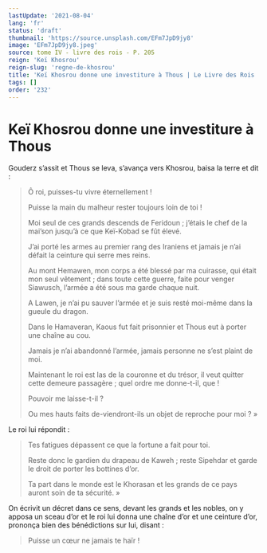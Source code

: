 ```yaml
---
lastUpdate: '2021-08-04'
lang: 'fr'
status: 'draft'
thumbnail: 'https://source.unsplash.com/EFm7JpD9jy8'
image: 'EFm7JpD9jy8.jpeg'
source: tome IV - livre des rois - P. 205
reign: 'Keï Khosrou'
reign-slug: 'regne-de-khosrou'
title: 'Keï Khosrou donne une investiture à Thous | Le Livre des Rois | Shâhnâmeh'
tags: []
order: '232'
---
```


<!-- LTeX: language=fr -->

# Keï Khosrou donne une investiture à Thous

Gouderz s’assit et Thous se leva, s’avança vers Khosrou, baisa la terre et dit :

> Ô roi, puisses-tu vivre éternellement !
>
> Puisse la main du malheur rester toujours loin de toi !
>
> Moi seul de ces grands descends de Feridoun ; j’étais le chef de la mai’son jusqu’à ce que Keï-Kobad se fût élevé.
>
> J’ai porté les armes au premier rang des Iraniens et jamais je n’ai défait la ceinture qui serre mes reins.
>
> Au mont Hemawen, mon corps a été blessé par ma cuirasse, qui était mon seul vêtement ; dans toute cette guerre, faite pour venger Siawusch, l’armée a été sous ma garde chaque nuit.
>
> A Lawen, je n’ai pu sauver l’armée et je suis resté moi-même dans la gueule du dragon.
>
> Dans le Hamaveran, Kaous fut fait prisonnier et Thous eut à porter une chaîne au cou.
>
> Jamais je n’ai abandonné l’armée, jamais personne ne s’est plaint de moi.
>
> Maintenant le roi est las de la couronne et du trésor, il veut quitter cette demeure passagère ; quel ordre me donne-t-il, que !
>
> Pouvoir me laisse-t-il ?
>
> Ou mes hauts faits de-viendront-ils un objet de reproche pour moi ? »

Le roi lui répondit :

> Tes fatigues dépassent ce que la fortune a fait pour toi.
>
> Reste donc le gardien du drapeau de Kaweh ; reste Sipehdar et garde le droit de porter les bottines d’or.
>
> Ta part dans le monde est le Khorasan et les grands de ce pays auront soin de ta sécurité. »

On écrivit un décret dans ce sens, devant les grands et les nobles, on y apposa un sceau d’or et le roi lui donna une chaîne d’or et une ceinture d’or, prononça bien des bénédictions sur lui, disant :

> Puisse un cœur ne jamais te haïr !
